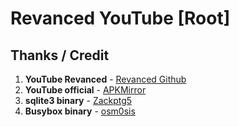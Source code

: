 # Revanced YouTube [Root]

## Thanks / Credit
1. **YouTube Revanced** - [Revanced Github](https://revanced.app)
2. **YouTube official** - [APKMirror](https://www.apkmirror.com/apk/google-inc/youtube/)
3. **sqlite3 binary** - [Zackptg5](https://github.com/Zackptg5/Cross-Compiled-Binaries-Android)
4. **Busybox binary** - [osm0sis](https://github.com/Magisk-Modules-Repo/busybox-ndk)
